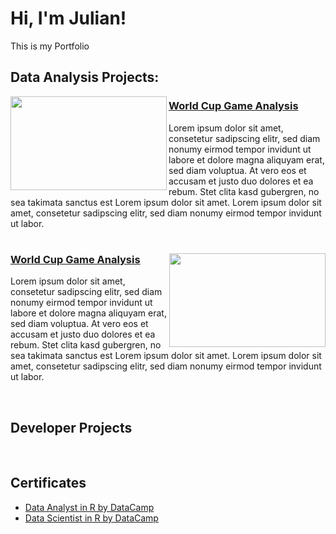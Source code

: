 # Hi, I'm Julian!

This is my Portfolio

## Data Analysis Projects:

<img align="left" width="250" height="150" src="https://www.rhsmith.umd.edu/sites/default/files/research/featured/2022/11/soccer-player.jpg"> 

### [World Cup Game Analysis](https://github.com/julian-u03/portfolio-data-science-r)

Lorem ipsum dolor sit amet, consetetur sadipscing elitr, sed diam nonumy eirmod tempor invidunt ut labore et dolore magna aliquyam erat, sed diam voluptua. At vero eos et accusam et justo duo dolores et ea rebum. Stet clita kasd gubergren, no sea takimata sanctus est Lorem ipsum dolor sit amet. Lorem ipsum dolor sit amet, consetetur sadipscing elitr, sed diam nonumy eirmod tempor invidunt ut labor.

#

<img align="right" width="250" height="150" src="https://www.rhsmith.umd.edu/sites/default/files/research/featured/2022/11/soccer-player.jpg">

### [World Cup Game Analysis](https://github.com/julian-u03/portfolio-data-science-r)

Lorem ipsum dolor sit amet, consetetur sadipscing elitr, sed diam nonumy eirmod tempor invidunt ut labore et dolore magna aliquyam erat, sed diam voluptua. At vero eos et accusam et justo duo dolores et ea rebum. Stet clita kasd gubergren, no sea takimata sanctus est Lorem ipsum dolor sit amet. Lorem ipsum dolor sit amet, consetetur sadipscing elitr, sed diam nonumy eirmod tempor invidunt ut labor.

<br />

## Developer Projects

<br />

## Certificates

 - [Data Analyst in R by DataCamp](https://github.com/julian-u03/julian-u03/blob/main/certificates/Data%20Analyst%20in%20R.pdf)
 - [Data Scientist in R by DataCamp](https://github.com/julian-u03/julian-u03/blob/main/certificates/Data%20Scientist%20in%20R.pdf)

